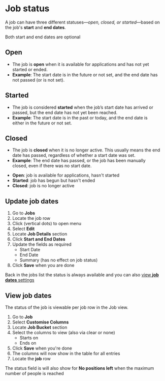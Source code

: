 # Job status

A job can have three different statuses—_open, closed, or started_—based on the job's **start** and **end dates**. 

<prompt>

Both start and end dates are optional

</prompt>

<explanation>

## Open
- The job is **open** when it is available for applications and has not yet started or ended.
- **Example**: The start date is in the future or not set, and the end date has not passed (or is not set).

## Started
- The job is considered **started** when the job’s start date has arrived or passed, but the end date has not yet been reached.
- **Example**: The start date is in the past or today, and the end date is either in the future or not set.

## Closed
- The job is **closed** when it is no longer active. This usually means the end date has passed, regardless of whether a start date was set.
- **Example**: The end date has passed, or the job has been manually closed, even if there was no start date.

<prompt>

- **Open**: job is available for applications, hasn't started
- **Started**: job has begun but hasn't ended
- **Closed**: job is no longer active

</prompt>

</explanation>

<instructions>

## Update job dates

1. Go to **Jobs**
2. Locate the job row <span class="mdi mdi-checkbox-marked-outline"></span>
3. Click <span class="mdi mdi-dots-vertical"/> (vertical dots) to open menu
4. Select **Edit**
5. Locate **Job Details** section
6. Click **Start and End Dates**
7. Update the fields as required
    * Start Date
    * End Date
    * Summary (has no effect on job status)
8. Click **Save** when you are done

Back in the jobs list the status is always available and you can also [view **job dates** settings](#view-job-dates)

</instructions>

<instructions>

## View job dates

The status of the job is viewable per job row in the Job view.

1. Go to **Job**
2. Select <span class="mdi mdi-cog-outline"></span> **Customise Columns**
3. Locate **Job Bucket** section
4. Select the columns to view (also via clear or none)
    * Starts on
    * Ends on
5. Click **Save** when you're done
6. The columns will now show in the table for all entries
7. Locate the **job** row <span class="mdi mdi-checkbox-marked-outline"></span>

<prompt>

The status field is will also show <span class="mdi mdi-account-lock-outline"></span> for **No positions left** when the maximum number of people is reached

</prompt>

</instructions>
